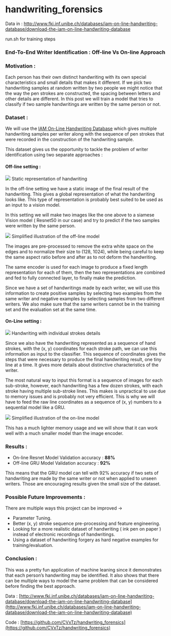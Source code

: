# handwriting_forensics

Data in : http://www.fki.inf.unibe.ch/databases/iam-on-line-handwriting-database/download-the-iam-on-line-handwriting-database

run.sh for training steps

### End-To-End Writer Identification : Off-line Vs On-line Approach


### Motivation :

Each person has their own distinct handwriting with its own special
characteristics and small details that makes it different. If we pick two
handwriting samples at random written by two people we might notice that the way
the pen strokes are constructed, the spacing between letters and other details
are different. In this post we will train a model that tries to classify if two
sample handwritings are written by the same person or not.

### Dataset :

We will use the [IAM On-Line Handwriting
Database](http://www.fki.inf.unibe.ch/databases/iam-on-line-handwriting-database/download-the-iam-on-line-handwriting-database)
which gives multiple handwriting samples per writer along with the sequence of
pen strokes that were recorded in the construction of the handwriting sample.

This dataset gives us the opportunity to tackle the problem of writer
identification using two separate approaches :

#### Off-line setting :

![](https://cdn-images-1.medium.com/max/800/1*3TlslcG3DrQoUsHwb2i9UQ.png)
<span class="figcaption_hack">Static representation of handwriting</span>

In the off-line setting we have a static image of the final result of the
handwriting. This gives a global representation of what the handwriting looks
like. This type of representation is probably best suited to be used as an input
to a vision model.

In this setting we will make two images like the one above to a siamese Vision
model ( Resnet50 in our case) and try to predict if the two samples were written
by the same person.

![](https://cdn-images-1.medium.com/max/800/1*GmfGe5bTCzE0k2bKkLd5Tg.png)
<span class="figcaption_hack">Simplified illustration of the off-line model</span>

The images are pre-processed to remove the extra white space on the edges and to
normalize their size to (128, 1024), while being careful to keep the same aspect
ratio before and after as to not deform the handwriting.

The same encoder is used for each image to produce a fixed length representation
for each of them, then the two representations are combined and fed to fully
connected layer, to finally make the prediction.

Since we have a set of handwritings made by each writer, we will use this
information to create positive samples by selecting two examples from the same
writer and negative examples by selecting samples from two different writers. We
also make sure that the same writers cannot be in the training set and the
evaluation set at the same time.

#### On-Line setting :

![](https://cdn-images-1.medium.com/max/800/1*sBnVwZ1OUY73Vq_fK_x2dQ.gif)
<span class="figcaption_hack">Handwriting with individual strokes details</span>

Since we also have the handwriting represented as a sequence of hand strokes,
with the (x, y) coordinates for each stroke path, we can use this information as
input to the classifier. This sequence of coordinates gives the steps that were
necessary to produce the final handwriting result, one tiny line at a time. It
gives more details about distinctive characteristics of the writer.

The most natural way to input this format is a sequence of images for each
sub-stroke, however, each handwriting has a few dozen strokes, with each stroke
having multiple sub-stroke lines. This makes is unpractical to use due to memory
issues and is probably not very efficient. This is why we will have to feed the
raw line coordinates as a sequence of (x, y) numbers to a sequential model like
a GRU.

![](https://cdn-images-1.medium.com/max/800/1*rOv_W4UqXqfk_WRXnahsQA.png)
<span class="figcaption_hack">Simplified illustration of the on-line model</span>

This has a much lighter memory usage and we will show that it can work well with
a much smaller model than the image encoder.

### Results :

* On-line Resnet Model Validation accuracy : **88%**
* Off-line GRU Model Validation accuracy : **92%**

This means that the GRU model can tell with 92% accuracy if two sets of
handwriting are made by the same writer or not when applied to unseen writers.
Those are encouraging results given the small size of the dataset.

### Possible Future Improvements :

There are multiple ways this project can be improved ->

* Parameter Tuning.
* Better (x, y) stroke sequence pre-processing and feature engineering.
* Looking for a more realistic dataset of handwriting ( ink pen on paper ) instead
of electronic recordings of handwritings.
* Using a dataset of handwriting forgery as hard negative examples for
training/evaluation.


### Conclusion :

This was a pretty fun application of machine leaning since it demonstrates that
each person’s handwriting may be identified. It also shows that there can be
multiple ways to model the same problem that can be considered before finding
the best approach.

Data :
[http://www.fki.inf.unibe.ch/databases/iam-on-line-handwriting-database/download-the-iam-on-line-handwriting-database](http://www.fki.inf.unibe.ch/databases/iam-on-line-handwriting-database/download-the-iam-on-line-handwriting-database)

Code :
[https://github.com/CVxTz/handwriting_forensics](https://github.com/CVxTz/handwriting_forensics)
